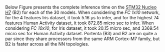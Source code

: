 Below Figure presents the complete inference time on the [STM32 Nucleo H7](https://www.st.com/en/evaluation-tools/nucleo-h743zi.html) (B2) for each of the 30 models. 
When considering the *FC 1x10* network, for the 4 features Iris dataset, it took 5.16 µs to infer, and for the highest 74 features Human Activity dataset, it took 872.85 micro sec to infer. 
When considering *FC 10x10*, for Iris dataset, it took 20.15 micro sec, and 3369.54 micro sec for Human Activity dataset. 
Portenta (B3) and B2 are on quite a par since they share processors from the same ARM Cortex-M7 family, but B2 is faster across all the NN topologies. 
